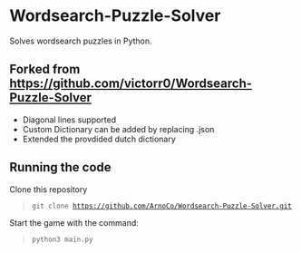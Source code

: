 # Wordsearch-Puzzle-Solver
Solves wordsearch puzzles in Python.

## Forked from https://github.com/victorr0/Wordsearch-Puzzle-Solver ##
- Diagonal lines supported
- Custom Dictionary can be added by replacing .json
- Extended the provdided dutch dictionary

## Running the code ##
Clone this repository
><code>git clone https://github.com/ArnoCo/Wordsearch-Puzzle-Solver.git </code>

Start the game with the command:
><code>python3 main.py </code>
